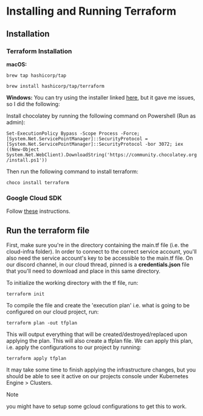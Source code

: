 # Installing and Running Terraform 

## Installation

### Terraform Installation

**macOS:**

`brew tap hashicorp/tap`

`brew install hashicorp/tap/terraform`

**Windows:**
You can try using the installer linked [here](https://developer.hashicorp.com/terraform/downloads), but it gave me issues, so I did the following:

Install chocolatey by running the following command on Powershell (Run as admin):

`Set-ExecutionPolicy Bypass -Scope Process -Force; [System.Net.ServicePointManager]::SecurityProtocol = [System.Net.ServicePointManager]::SecurityProtocol -bor 3072; iex ((New-Object System.Net.WebClient).DownloadString('https://community.chocolatey.org/install.ps1'))`

Then run the following command to install terraform:

`choco install terraform`

### Google Cloud SDK 
Follow [these](https://cloud.google.com/sdk/docs/install) instructions. 

## Run the terraform file
First, make sure you're in the directory containing the main.tf file (i.e. the cloud-infra folder). In order to connect to the correct service account, you'll also need the service account's key to be accessible to the main.tf file. On our discord channel, in our cloud thread, pinned is a **credentials.json** file that you'll need to download and place in this same directory. 

To initialize the working directory with the tf file, run:

`terraform init`

To compile the file and create the 'execution plan' i.e. what is going to be configured on our cloud project, run:

`terraform plan -out tfplan`

This will output everything that will be created/destroyed/replaced upon applying the plan. This will also create a tfplan file. We can apply this plan, i.e. apply the configurations to our project by running:

`terraform apply tfplan`

It may take some time to finish applying the infrastructure changes, but you should be able to see it active on our projects console under Kubernetes Engine > Clusters. 

>[!NOTE]
> you might have to setup some gcloud configurations to get this to work.